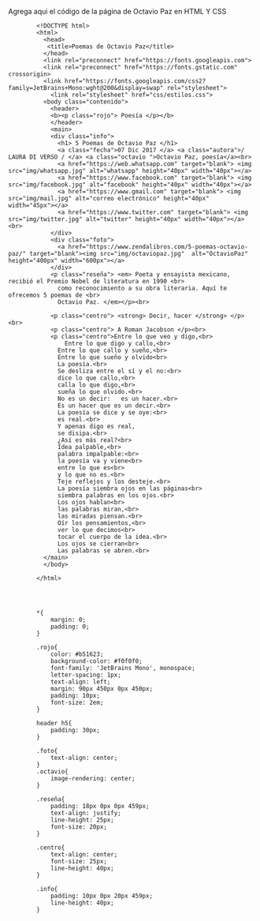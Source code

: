 Agrega aqui el código de la página de Octavio Paz en HTML Y CSS

            <!DOCTYPE html>
            <html>
              <head>
               <title>Poemas de Octavio Paz</title>
              </head>
              <link rel="preconnect" href="https://fonts.googleapis.com">
              <link rel="preconnect" href="https://fonts.gstatic.com" crossorigin>
              <link href="https://fonts.googleapis.com/css2?family=JetBrains+Mono:wght@200&display=swap" rel="stylesheet">
                <link rel="stylesheet" href="css/estilos.css">
              <body class="contenido">
                <header>
                <b><p class="rojo"> Poesía </p></b>
                </header>
                <main>
                <div class="info">
                  <h1> 5 Poemas de Octavio Paz </h1>
                  <a class="fecha">07 Dic 2017 </a> <a class="autora">/ LAURA DI VERSO / </a> <a class="octavio	">Octavio Paz, poesía</a><br>
                  <a href="https://web.whatsapp.com" target="blank"> <img src="img/whatsapp.jpg" alt="whatsapp" height="40px" width="40px"></a>
                  <a href="https://www.facebook.com" target="blank"> <img src="img/facebook.jpg" alt="facebook" height="40px" width="40px"></a>  
                  <a href="https://www.gmail.com" target="blank"> <img src="img/mail.jpg" alt="correo electrónico" height="40px" width="45px"></a>
                  <a href="https://www.twitter.com" target="blank"> <img src="img/twitter.jpg" alt="twitter" height="40px" width="40px"></a> <br>
                </div>
                <div class="foto">	
                  <a href="https://www.zendalibros.com/5-poemas-octavio-paz/" target="blank"><img src="img/octaviopaz.jpg"  alt="OctavioPaz" height="400px" width="600px"></a>
                </div>	
                <p class="reseña"> <em> Poeta y ensayista mexicano, recibió el Premio Nobel de literatura en 1990 <br>
                  como reconocimiento a su obra literaria. Aquí te ofrecemos 5 poemas de <br>
                  Octavio Paz. </em></p><br>

                <p class="centro"> <strong> Decir, hacer </strong> </p><br>
                <p class="centro"> A Roman Jacobson </p><br>
                <p class="centro">Entre lo que veo y digo,<br>
                    Entre lo que digo y callo,<br>
                  Entre lo que callo y sueño,<br>
                  Entre lo que sueño y olvido<br>
                  La poesía.<br>
                  Se desliza entre el sí y el no:<br>
                  dice lo que callo,<br>
                  calla lo que digo,<br>
                  sueña lo que olvido.<br>
                  No es un decir:	es un hacer.<br>
                  Es un hacer que es un decir.<br>
                  La poesía se dice y se oye:<br>
                  es real.<br>
                  Y apenas digo es real, 
                  se disipa.<br>
                  ¿Así es más real?<br>
                  Idea palpable,<br>
                  palabra impalpable:<br>
                  la poesía va y viene<br>
                  entre lo que es<br>
                  y lo que no es.<br>
                  Teje reflejos y los desteje.<br>
                  La poesía siembra ojos en las páginas<br>
                  siembra palabras en los ojos.<br>
                  Los ojos hablan<br>
                  las palabras miran,<br>
                  las miradas piensan.<br>
                  Oír los pensamientos,<br>
                  ver lo que decimos<br>
                  tocar el cuerpo de la idea.<br>
                  Los ojos se cierran<br>
                  Las palabras se abren.<br>
              </main>
              </body>

            </html>




            *{
                margin: 0;
                padding: 0;
            }

            .rojo{
                color: #b51623;
                background-color: #f0f0f0;
                font-family: 'JetBrains Mono', monospace;
                letter-spacing: 1px;
                text-align: left;
                margin: 90px 450px 0px 450px;
                padding: 10px;
                font-size: 2em;
            }

            header h5{
                padding: 30px;
            }

            .foto{
                text-align: center;
            }
            .octavio{
                image-rendering: center;
            }

            .reseña{
                padding: 18px 0px 0px 459px;
                text-align: justify;
                line-height: 25px;
                font-size: 20px;
            }

            .centro{
                text-align: center;
                font-size: 25px;
                line-height: 40px;
            }

            .info{
                padding: 10px 0px 20px 459px; 
                line-height: 40px;  
            }
